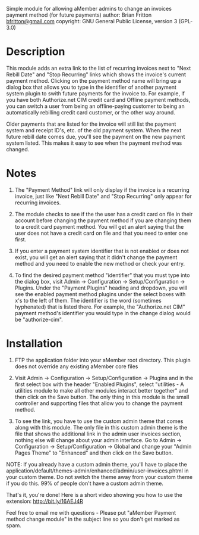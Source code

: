 Simple module for allowing aMember admins to change an invoices payment method (for future payments)
author:  Brian Fritton <bfritton@gmail.com>
copyright: GNU General Public License, version 3 (GPL-3.0)

Description
===============
This module adds an extra link to the list of recurring invoices next to "Next Rebill Date" and "Stop Recurring" links which shows the invoice's current payment method. Clicking on the payment method name will bring up a dialog box that allows you to type in the identifier of another payment system plugin to swith future payments for the invoice to. For example, if you have both Authorize.net CIM credit card and Offline payment methods, you can switch a user from being an offline-paying customer to being an automatically rebilling credit card customer, or the other way around.

Older payments that are listed for the invoice will still list the payment system and receipt ID's, etc. of the old payment system. When the next future rebill date comes due, you'll see the payment on the new payment system listed. This makes it easy to see when the payment method was changed.

Notes
===============
1. The "Payment Method" link will only display if the invoice is a recurring invoice, just like "Next Rebill Date" and "Stop Recurring" only appear for recurring invoices.

2. The module checks to see if the the user has a credit card on file in their account before changing the payment method if you are changing them to a credit card payment method. You will get an alert saying that the user does not have a credit card on file and that you need to enter one first.

3. If you enter a payment system identifier that is not enabled or does not exist, you will get an alert saying that it didn't change the payment method and you need to enable the new method or check your entry.

4. To find the desired payment method "identifier" that you must type into the dialog box, visit Admin -> Configuration -> Setup/Configuration -> Plugins. Under the "Payment Plugins" heading and dropdown, you will see the enabled payment method plugins under the select boxes with x's to the left of them. The identifier is the word (sometimes hyphenated) that is listed there. For example, the "Authorize.net CIM" payment method's identifier you would type in the change dialog would be "authorize-cim".


Installation
===============
1. FTP the application folder into your aMember root directory. This plugin does not override any existing aMember core files

2. Visit Admin -> Configuration -> Setup/Configuration -> Plugins and in the first select box with the header "Enabled Plugins", select "utilities - A utilities module to make all other modules interact better together" and then click on the Save button. The only thing in this module is the small controller and supporting files that allow you to change the payment method.

3. To see the link, you have to use the custom admin theme that comes along with this module. The only file in this custom admin theme is the file that shows the additional link in the admin user invoices section, nothing else will change about your admin interface. Go to Admin -> Configuration -> Setup/Configuration -> Global and change your "Admin Pages Theme" to "Enhanced" and then click on the Save button.

NOTE: If you already have a custom admin theme, you'll have to place the application/default/themes-admin/enhanced/admin/user-invoices.phtml in your custom theme. Do not switch the theme away from your custom theme if you do this. 99% of people don't have a custom admin theme.

That's it, you're done! Here is a short video showing you how to use the extension: http://bit.ly/16AEJ4R

Feel free to email me with questions - Please put "aMember Payment method change module" in the subject line so you don't get marked as spam.
